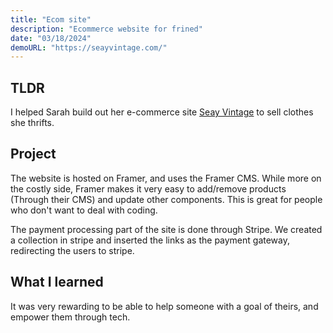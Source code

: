 ```yaml
---
title: "Ecom site"
description: "Ecommerce website for frined"
date: "03/18/2024"
demoURL: "https://seayvintage.com/"
---
```


## TLDR

I helped Sarah build out her e-commerce site [Seay Vintage](https://seayvintage.com/) to sell clothes she thrifts.

## Project

The website is hosted on Framer, and uses the Framer CMS. While more on the costly side, Framer makes it very easy to add/remove products (Through their CMS) and update other components. This is great for people who don't want to deal with coding.

The payment processing part of the site is done through Stripe. We created a collection in stripe and inserted the links as the payment gateway, redirecting the users to stripe.

## What I learned

It was very rewarding to be able to help someone with a goal of theirs, and empower them through tech. 